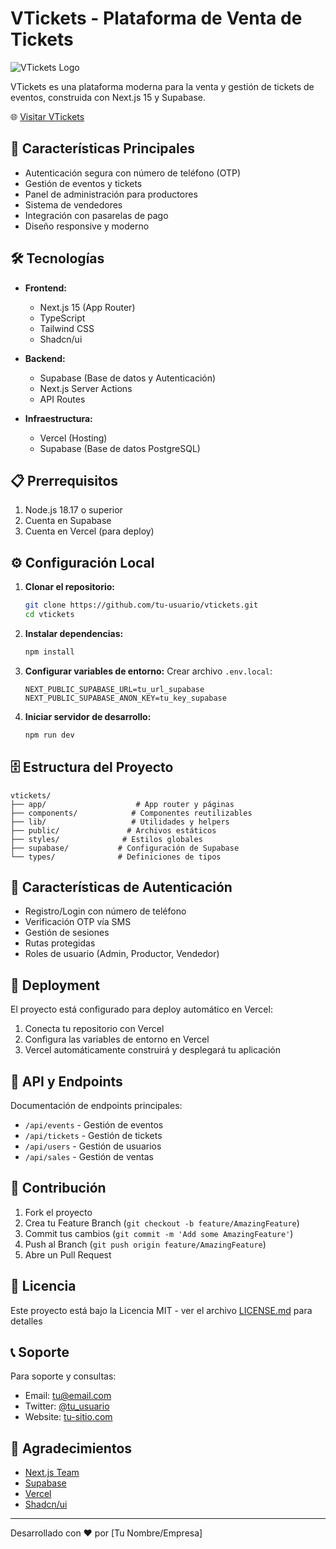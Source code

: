 # VTickets - Plataforma de Venta de Tickets

![VTickets Logo](public/logo.png)

VTickets es una plataforma moderna para la venta y gestión de tickets de eventos, construida con Next.js 15 y Supabase.

🌐 [Visitar VTickets](https://vtickets.vercel.app)

## 🚀 Características Principales

- Autenticación segura con número de teléfono (OTP)
- Gestión de eventos y tickets
- Panel de administración para productores
- Sistema de vendedores
- Integración con pasarelas de pago
- Diseño responsive y moderno

## 🛠️ Tecnologías

- **Frontend:**

  - Next.js 15 (App Router)
  - TypeScript
  - Tailwind CSS
  - Shadcn/ui

- **Backend:**

  - Supabase (Base de datos y Autenticación)
  - Next.js Server Actions
  - API Routes

- **Infraestructura:**
  - Vercel (Hosting)
  - Supabase (Base de datos PostgreSQL)

## 📋 Prerrequisitos

1. Node.js 18.17 o superior
2. Cuenta en Supabase
3. Cuenta en Vercel (para deploy)

## ⚙️ Configuración Local

1. **Clonar el repositorio:**

   ```bash
   git clone https://github.com/tu-usuario/vtickets.git
   cd vtickets
   ```

2. **Instalar dependencias:**

   ```bash
   npm install
   ```

3. **Configurar variables de entorno:**
   Crear archivo `.env.local`:

   ```env
   NEXT_PUBLIC_SUPABASE_URL=tu_url_supabase
   NEXT_PUBLIC_SUPABASE_ANON_KEY=tu_key_supabase
   ```

4. **Iniciar servidor de desarrollo:**
   ```bash
   npm run dev
   ```

## 🗄️ Estructura del Proyecto

```
vtickets/
├── app/                    # App router y páginas
├── components/            # Componentes reutilizables
├── lib/                   # Utilidades y helpers
├── public/               # Archivos estáticos
├── styles/              # Estilos globales
├── supabase/           # Configuración de Supabase
└── types/              # Definiciones de tipos
```

## 📱 Características de Autenticación

- Registro/Login con número de teléfono
- Verificación OTP vía SMS
- Gestión de sesiones
- Rutas protegidas
- Roles de usuario (Admin, Productor, Vendedor)

## 🚀 Deployment

El proyecto está configurado para deploy automático en Vercel:

1. Conecta tu repositorio con Vercel
2. Configura las variables de entorno en Vercel
3. Vercel automáticamente construirá y desplegará tu aplicación

## 📄 API y Endpoints

Documentación de endpoints principales:

- `/api/events` - Gestión de eventos
- `/api/tickets` - Gestión de tickets
- `/api/users` - Gestión de usuarios
- `/api/sales` - Gestión de ventas

## 🤝 Contribución

1. Fork el proyecto
2. Crea tu Feature Branch (`git checkout -b feature/AmazingFeature`)
3. Commit tus cambios (`git commit -m 'Add some AmazingFeature'`)
4. Push al Branch (`git push origin feature/AmazingFeature`)
5. Abre un Pull Request

## 📜 Licencia

Este proyecto está bajo la Licencia MIT - ver el archivo [LICENSE.md](LICENSE.md) para detalles

## 📞 Soporte

Para soporte y consultas:

- Email: tu@email.com
- Twitter: [@tu_usuario](https://twitter.com/tu_usuario)
- Website: [tu-sitio.com](https://tu-sitio.com)

## 🙏 Agradecimientos

- [Next.js Team](https://nextjs.org)
- [Supabase](https://supabase.com)
- [Vercel](https://vercel.com)
- [Shadcn/ui](https://ui.shadcn.com)

---

Desarrollado con ❤️ por [Tu Nombre/Empresa]
